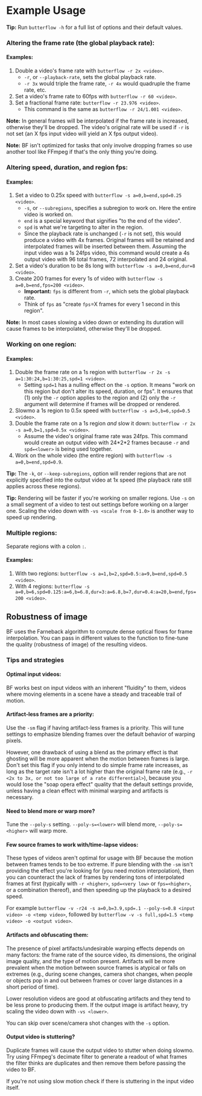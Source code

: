 # Example Usage
**Tip:** Run `butterflow -h` for a full list of options and their default values.

### Altering the frame rate (the global playback rate):
#### Examples:
1. Double a video's frame rate with `butterflow -r 2x <video>`.
    * `-r`, or `--playback-rate`, sets the global playback rate.
    * `-r 3x` would triple the frame rate, `-r 4x` would quadruple the frame rate, etc.
2. Set a video's frame rate to 60fps with `butterflow -r 60 <video>`.
3. Set a fractional frame rate: `butterflow -r 23.976 <video>`.
    * This command is the same as `butterflow -r 24/1.001 <video>`.

**Note:** In general frames will be interpolated if the frame rate is increased, otherwise they'll be dropped. The video's original rate will be used if `-r` is not set (an X fps input video will yield an X fps output video).

**Note:** BF isn't optimized for tasks that only involve dropping frames so use another tool like FFmpeg if that's the only thing you're doing.

### Altering speed, duration, and region fps:
#### Examples:
1. Set a video to 0.25x speed with `butterflow -s a=0,b=end,spd=0.25 <video>`.
    * `-s`, or `--subregions`, specifies a subregion to work on. Here the entire video is worked on.
    * `end` is a special keyword that signifies "to the end of the video".
    * `spd` is what we're targeting to alter in the region.
    * Since the playback rate is unchanged (`-r` is not set), this would produce a video with 4x frames. Original frames will be retained and interpolated frames will be inserted between them. Assuming the input video was a 1s 24fps video, this command would create a 4s output video with 96 total frames, 72 interpolated and 24 original.
2. Set a video's duration to be 8s long with `butterflow -s a=0,b=end,dur=8 <video>`.
3. Create 200 frames for every 1s of video with `butterflow -s a=0,b=end,fps=200 <video>`.
    * **Important:** `fps` is different from `-r`,  which sets the global playback rate.
    * Think of `fps` as "create `fps`=X frames for every 1 second in this region".

**Note:** In most cases slowing a video down or extending its duration will cause frames to be interpolated, otherwise they'll be dropped.

### Working on one region:
#### Examples:
1. Double the frame rate on a 1s region with `butterflow -r 2x -s a=1:30:24,b=1:30:25,spd=1 <video>`.
    * Setting `spd=1` has a nulling effect on the `-s` option. It means "work on this region but don't alter its speed, duration, or fps". It ensures that (1) only the `-r` option applies to the region and (2) only the `-r` argument will determine if frames will be dropped or rendered.
2. Slowmo a 1s region to 0.5x speed with `butterflow -s a=5,b=6,spd=0.5 <video>`.
3. Double the frame rate on a 1s region *and* slow it down: `butterflow -r 2x -s a=0,b=1,spd=0.5x <video>`.
    * Assume the video's original frame rate was 24fps. This command would create an output video with 24\*2\*2 frames because `-r` and `spd=<lower>` is being used together.
4. Work on the whole video (the entire region) with `butterflow -s a=0,b=end,spd=0.9`.

**Tip:** The `-k`, or `--keep-subregions`, option will render regions that are not explicitly specified into the output video at 1x speed (the playback rate still applies across these regions).

**Tip:** Rendering will be faster if you're working on smaller regions. Use `-s` on a small segment of a video to test out settings before working on a larger one. Scaling the video down with `-vs <scale from 0-1.0>` is another way to speed up rendering.

### Multiple regions:
Separate regions with a colon `:`.

#### Examples:
1. With two regions: `butterflow -s a=1,b=2,spd=0.5:a=9,b=end,spd=0.5 <video>`.
2. With 4 regions: `butterflow -s a=0,b=6,spd=0.125:a=6,b=6.8,dur=3:a=6.8,b=7,dur=0.4:a=20,b=end,fps=200 <video>`.

## Robustness of image
BF uses the Farneback algorithm to compute dense optical flows for frame interpolation. You can pass in different values to the function to fine-tune the quality (robustness of image) of the resulting videos.

### Tips and strategies

#### Optimal input videos:
BF works best on input videos with an inherent "fluidity" to them, videos where moving elements in a scene have a steady and traceable trail of motion.

#### Artifact-less frames are a priority:
Use the `-sm` flag if having artifact-less frames is a priority. This will tune settings to emphasize blending frames over the default behavior of warping pixels.

However, one drawback of using a blend as the primary effect is that ghosting will be more apparent when the motion between frames is large. Don't set this flag if you only intend to do simple frame rate increases, as long as the target rate isn't a lot higher than the original frame rate (e.g., `-r <2x to 3x, or not too large of a rate differential>`), because you would lose the "soap opera effect" quality that the default settings provide, unless having a clean effect with minimal warping and artifacts is necessary.

#### Need to blend more or warp more?
Tune the `--poly-s` setting. `--poly-s=<lower>` will blend more, `--poly-s=<higher>` will warp more.

#### Few source frames to work with/time-lapse videos:
These types of videos aren't optimal for usage with BF because the motion between frames tends to be too extreme. If pure blending with the `-sm` isn't providing the effect you're looking for (you need motion interpolation), then you can counteract the lack of frames by rendering tons of interpolated frames at first (typically with `-r <higher>`, `spd=<very low>` or `fps=<higher>`, or a combination thereof), and then speeding up the playback to a desired speed.

For example `butterflow -v -r24 -s a=0,b=3.9,spd=.1 --poly-s=0.8 <input video> -o <temp video>`, followed by `butterflow -v -s full,spd=1.5 <temp video> -o <output video>`.

#### Artifacts and obfuscating them:
The presence of pixel artifacts/undesirable warping effects depends on many factors: the frame rate of the source video, its dimensions, the original image quality, and the type of motion present. Artifacts will be more prevalent when the motion between source frames is atypical or falls on extremes (e.g., during scene changes, camera shot changes, when people or objects pop in and out between frames or cover large distances in a short period of time).

Lower resolution videos are good at obfuscating artifacts and they tend to be less prone to producing them. If the output image is artifact heavy, try scaling the video down with `-vs <lower>`.

You can skip over scene/camera shot changes with the `-s` option.

#### Output video is stuttering?
Duplicate frames will cause the output video to stutter when doing slowmo. Try using FFmpeg's decimate filter to generate a readout of what frames the filter thinks are duplicates and then remove them before passing the video to BF.

If you're not using slow motion check if there is stuttering in the input video itself.
